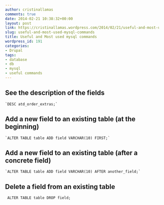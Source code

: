 ```yaml
---
author: cristinallamas
comments: true
date: 2014-02-21 10:38:32+00:00
layout: post
link: https://cristinallamas.wordpress.com/2014/02/21/useful-and-most-used-mysql-commands/
slug: useful-and-most-used-mysql-commands
title: Useful and Most used mysql commands
wordpress_id: 191
categories:
- Drupal
tags:
- database
- db
- mysql
- useful commands
---
```


## See the description of the fields 
    
    `DESC atd_order_extras;`

## Add a new field to an existing table (at the beginning)
    
    `ALTER TABLE table ADD field VARCHAR(10) FIRST;`

## Add a new field to an existing table (after a concrete field)
    
    `ALTER TABLE table ADD field VARCHAR(10) AFTER another_field;`

## Delete a field from an existing table
    
   ` ALTER TABLE table DROP field;`

 
